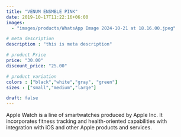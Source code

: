 ```yaml
---
title: "VENUM ENSMBLE PINK"
date: 2019-10-17T11:22:16+06:00
images: 
  - "images/products/WhatsApp Image 2024-10-21 at 18.16.00.jpeg"

# meta description
description : "this is meta description"

# product Price
price: "30.00"
discount_price: "25.00"

# product variation
colors : ["black","white","gray", "green"]
sizes : ["small","medium","large"]

draft: false
---
```


Apple Watch is a line of smartwatches produced by Apple Inc. It incorporates fitness tracking and health-oriented capabilities with integration with iOS and other Apple products and services.
